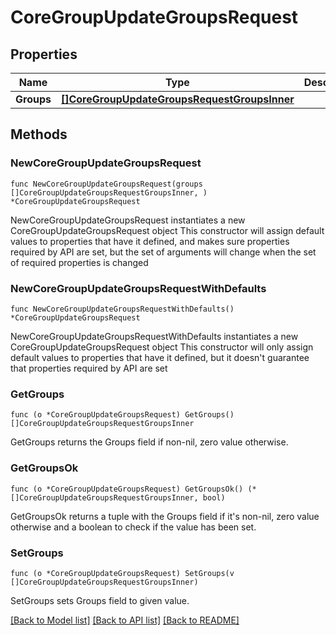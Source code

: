 # CoreGroupUpdateGroupsRequest

## Properties

Name | Type | Description | Notes
------------ | ------------- | ------------- | -------------
**Groups** | [**[]CoreGroupUpdateGroupsRequestGroupsInner**](CoreGroupUpdateGroupsRequestGroupsInner.md) |  | 

## Methods

### NewCoreGroupUpdateGroupsRequest

`func NewCoreGroupUpdateGroupsRequest(groups []CoreGroupUpdateGroupsRequestGroupsInner, ) *CoreGroupUpdateGroupsRequest`

NewCoreGroupUpdateGroupsRequest instantiates a new CoreGroupUpdateGroupsRequest object
This constructor will assign default values to properties that have it defined,
and makes sure properties required by API are set, but the set of arguments
will change when the set of required properties is changed

### NewCoreGroupUpdateGroupsRequestWithDefaults

`func NewCoreGroupUpdateGroupsRequestWithDefaults() *CoreGroupUpdateGroupsRequest`

NewCoreGroupUpdateGroupsRequestWithDefaults instantiates a new CoreGroupUpdateGroupsRequest object
This constructor will only assign default values to properties that have it defined,
but it doesn't guarantee that properties required by API are set

### GetGroups

`func (o *CoreGroupUpdateGroupsRequest) GetGroups() []CoreGroupUpdateGroupsRequestGroupsInner`

GetGroups returns the Groups field if non-nil, zero value otherwise.

### GetGroupsOk

`func (o *CoreGroupUpdateGroupsRequest) GetGroupsOk() (*[]CoreGroupUpdateGroupsRequestGroupsInner, bool)`

GetGroupsOk returns a tuple with the Groups field if it's non-nil, zero value otherwise
and a boolean to check if the value has been set.

### SetGroups

`func (o *CoreGroupUpdateGroupsRequest) SetGroups(v []CoreGroupUpdateGroupsRequestGroupsInner)`

SetGroups sets Groups field to given value.



[[Back to Model list]](../README.md#documentation-for-models) [[Back to API list]](../README.md#documentation-for-api-endpoints) [[Back to README]](../README.md)


